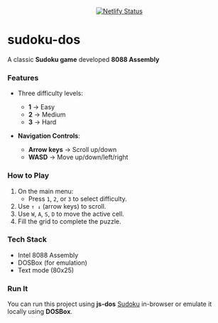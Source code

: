 <div align="center">
  <a href="https://sudoku-x8088.netlify.app">
    <img src="https://api.netlify.com/api/v1/badges/54a3673e-f1a0-450f-8c89-2485cac34d47/deploy-status" alt="Netlify Status" />
  </a>
</div>

# sudoku-dos

A classic **Sudoku game** developed **8088 Assembly**

### Features

* Three difficulty levels:

  * **1** → Easy
  * **2** → Medium
  * **3** → Hard

* **Navigation Controls**:

  * **Arrow keys** → Scroll up/down
  * **WASD** → Move up/down/left/right

### How to Play

1. On the main menu:
    * Press `1`, `2`, or `3` to select difficulty.
2. Use `↑ ↓` (arrow keys) to scroll.
3. Use `W`, `A`, `S`, `D` to move the active cell.
4. Fill the grid to complete the puzzle.

### Tech Stack

* Intel 8088 Assembly
* DOSBox (for emulation)
* Text mode (80x25)


### Run It

You can run this project using **js-dos** [Sudoku](https://sudoku-x8088.netlify.app/) in-browser or emulate it locally using **DOSBox**.
